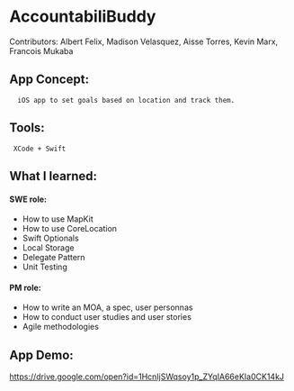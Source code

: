 # AccountabiliBuddy

Contributors: Albert Felix, Madison Velasquez, Aisse Torres, Kevin Marx, Francois Mukaba

## App Concept: 

      iOS app to set goals based on location and track them.

## Tools: 
     
     XCode + Swift

## What I learned: 
    
 #### SWE role:
   - How to use MapKit
   - How to use CoreLocation
   - Swift Optionals
   - Local Storage 
   - Delegate Pattern
   - Unit Testing
      
 #### PM role:   
   - How to write an MOA, a spec, user personnas
   - How to conduct user studies and user stories
   - Agile methodologies
     
      
## App Demo:
https://drive.google.com/open?id=1HcnIjSWqsoy1p_ZYqIA66eKIa0CK14kJ

